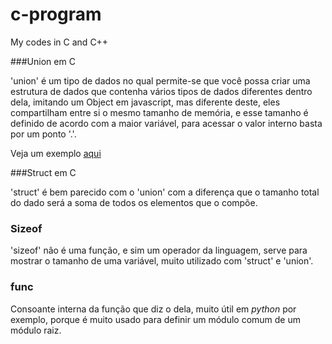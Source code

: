 # c-program
My codes in C and C++

###Union em C

'union' é um tipo de dados no qual permite-se que você possa criar uma estrutura de dados que contenha vários tipos de dados diferentes dentro dela, imitando um Object em javascript, mas diferente deste, eles compartilham entre si o mesmo tamanho de memória, e esse tamanho é definido de acordo com a maior variável, para acessar o valor interno basta por um ponto '.'.

Veja um exemplo [aqui](https://github.com/Leandro-Araujo/c-program/blob/master/union.c)

###Struct em C

'struct' é bem parecido com o 'union' com a diferença que o tamanho total do dado será a soma de todos os elementos que o compõe.

### Sizeof

'sizeof' não é uma função, e sim um operador da linguagem, serve para mostrar o tamanho de uma variável, muito utilizado com 'struct' e 'union'.

### __func__

Consoante interna da função que diz o dela, muito útil em *python* por exemplo, porque é muito usado para definir um módulo comum de um módulo raiz.
